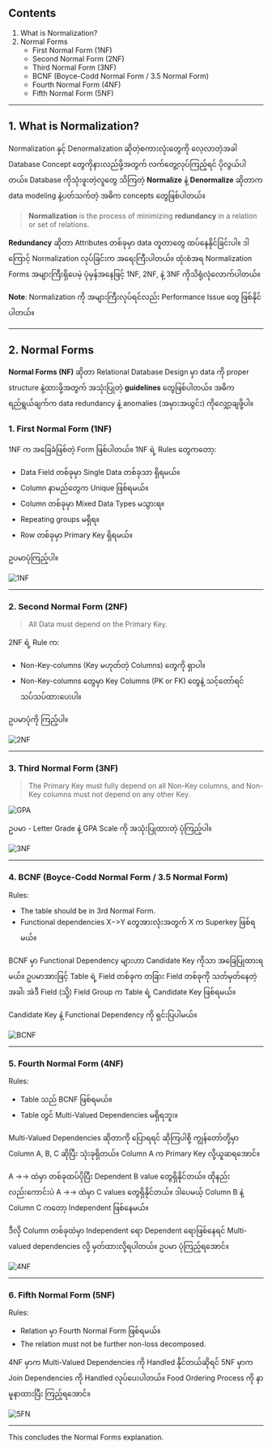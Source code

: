 ## Contents
1. What is Normalization?
2. Normal Forms
   - First Normal Form (1NF)
   - Second Normal Form (2NF)
   - Third Normal Form (3NF)
   - BCNF (Boyce-Codd Normal Form / 3.5 Normal Form)
   - Fourth Normal Form (4NF)
   - Fifth Normal Form (5NF)

---

## 1. What is Normalization?

Normalization နှင့် Denormalization ဆိုတဲ့စကားလုံးတွေကို လေ့လာတဲ့အခါ Database Concept တွေကိုနားလည်ဖို့အတွက် လက်တွေ့လုပ်ကြည့်ရင် ပိုလွယ်ပါတယ်။ Database ကိုသုံးဖူးတဲ့လူတွေ သိကြတဲ့ **Normalize** နဲ့ **Denormalize** ဆိုတာက data modeling နဲ့ပတ်သက်တဲ့ အဓိက concepts တွေဖြစ်ပါတယ်။

> **Normalization** is the process of minimizing **redundancy** in a relation or set of relations.

**Redundancy** ဆိုတာ Attributes တစ်ခုမှာ data တူတာတွေ ထပ်နေနိုင်ခြင်းပါ။ ဒါကြောင့် Normalization လုပ်ခြင်းက အရေးကြီးပါတယ်။ ထုံးစံအရ Normalization Forms အများကြီးရှိပေမဲ့ ပုံမှန်အနေဖြင့် 1NF, 2NF, နဲ့ 3NF ကိုသိရုံလုံလောက်ပါတယ်။ 

**Note**: Normalization ကို အများကြီးလုပ်ရင်လည်း Performance Issue တွေ ဖြစ်နိုင်ပါတယ်။

---

## 2. Normal Forms

**Normal Forms (NF)** ဆိုတာ Relational Database Design မှာ data ကို proper structure နဲ့ထားဖို့အတွက် အသုံးပြုတဲ့ **guidelines** တွေဖြစ်ပါတယ်။ အဓိကရည်ရွယ်ချက်က data redundancy နဲ့ anomalies (အမှားအယွင်း) ကိုလျှော့ချဖို့ပါ။

### 1. First Normal Form (1NF)

1NF က အခြေခံဖြစ်တဲ့ Form ဖြစ်ပါတယ်။ 1NF ရဲ့ Rules တွေကတော့:
- Data Field တစ်ခုမှာ Single Data တစ်ခုသာ ရှိရမယ်။
- Column နာမည်တွေက Unique ဖြစ်ရမယ်။
- Column တစ်ခုမှာ Mixed Data Types မသွားရ။
- Repeating groups မရှိရ။
- Row တစ်ခုမှာ Primary Key ရှိရမယ်။

ဥပမာပုံကြည့်ပါ။

![1NF](images/1NF.png)

---

### 2. Second Normal Form (2NF)

> All Data must depend on the Primary Key.

2NF ရဲ့ Rule က:
- Non-Key-columns (Key မဟုတ်တဲ့ Columns) တွေကို ရှာပါ။
- Non-Key-columns တွေမှာ Key Columns (PK or FK) တွေနဲ့ သင့်တော်ရင် သပ်သပ်ထားပေးပါ။ 

ဥပမာပုံကို ကြည့်ပါ။

![2NF](images/2NF.png)

---

### 3. Third Normal Form (3NF)

> The Primary Key must fully depend on all Non-Key columns, and Non-Key columns must not depend on any other Key.


![GPA](images/GPA.jpeg)

ဥပမာ - Letter Grade နဲ့ GPA Scale ကို အသုံးပြုထားတဲ့ ပုံကြည့်ပါ။

![3NF](images/3NF.png)

---

### 4. BCNF (Boyce-Codd Normal Form / 3.5 Normal Form)

Rules:
- The table should be in 3rd Normal Form.
- Functional dependencies X−>Y တွေအားလုံးအတွက် X က Superkey ဖြစ်ရမယ်။

BCNF မှာ Functional Dependency များဟာ Candidate Key ကိုသာ အခြေပြုထားရမယ်။ ဥပမာအားဖြင့် Table ရဲ့ Field တစ်ခုက တခြား Field တစ်ခုကို သတ်မှတ်နေတဲ့အခါ၊ အဲဒီ Field (သို့) Field Group က Table ရဲ့ Candidate Key ဖြစ်ရမယ်။

Candidate Key နဲ့ Functional Dependency ကို ရှင်းပြပါမယ်။

![BCNF](images/BCNF.png)

---

### 5. Fourth Normal Form (4NF)

Rules:
- Table သည် BCNF ဖြစ်ရမယ်။
- Table တွင် Multi-Valued Dependencies မရှိရဘူး။

Multi-Valued Dependencies ဆိုတာကို ပြောရရင် ဆိုကြပါစို့ ကျွန်တော်တို့မှာ Column A, B, C ဆိုပြီး သုံးခုရှိတယ်။ Column A က Primary Key လို့ယူဆရအောင်။

A ->-> ထဲမှာ တစ်ခုထပ်ပိုပြီး Dependent B value တွေရှိနိုင်တယ်။ ထိုနည်းလည်းကောင်းပဲ A ->-> ထဲမှာ C values တွေရှိနိုင်တယ်။ ဒါပေမယ့် Column B နဲ့ Column C ကတော့ Independent ဖြစ်နေမယ်။

ဒီလို Column တစ်ခုထဲမှာ Independent ရော Dependent ရောဖြစ်နေရင် Multi-valued dependencies လို့ မှတ်ထားလို့ရပါတယ်။ ဥပမာ ပုံကြည့်ရအောင်။


![4NF](images/4NF.png)

---

### 6. Fifth Normal Form (5NF)

Rules:
- Relation မှာ Fourth Normal Form ဖြစ်ရမယ်။
- The relation must not be further non-loss decomposed.

4NF မှာက Multi-Valued Dependencies ကို Handled နိုင်တယ်ဆိုရင် 5NF မှာက Join Dependencies ကို Handled လုပ်ပေးပါတယ်။ Food Ordering Process ကို နာမူနာထားပြီး ကြည့်ရအောင်။

![5FN](images/5NF.png)

---

This concludes the Normal Forms explanation.

